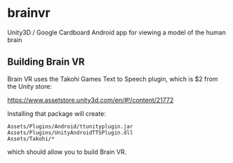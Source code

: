 # brainvr
Unity3D / Google Cardboard Android app for viewing a model of the human brain


## Building Brain VR
Brain VR uses the Takohi Games Text to Speech plugin,
which is $2 from the Unity store:

https://www.assetstore.unity3d.com/en/#!/content/21772

Installing that package will create:

	Assets/Plugins/Android/ttunityplugin.jar
	Assets/Plugins/UnityAndroidTTSPlugin.dll
	Assets/Takohi/*

which should allow you to build Brain VR.
